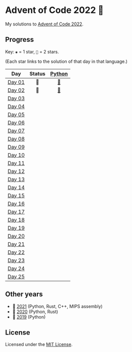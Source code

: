 # Advent of Code 2022 🎄

My solutions to [Advent of Code 2022](https://adventofcode.com/2022).

## Progress

Key: `✱` = 1 star, `🌟` = 2 stars.

(Each star links to the solution of that day in that language.)

| Day           | Status | [Python](python) |
| ------------- | :----: | :--------------: |
| [Day 01][d01] |   🌟   |    [🌟][py01]    |
| [Day 02][d02] |   🌟   |    [🌟][py02]    |
| [Day 03][d03] |        |                  |
| [Day 04][d04] |        |                  |
| [Day 05][d05] |        |                  |
| [Day 06][d06] |        |                  |
| [Day 07][d07] |        |                  |
| [Day 08][d08] |        |                  |
| [Day 09][d09] |        |                  |
| [Day 10][d10] |        |                  |
| [Day 11][d11] |        |                  |
| [Day 12][d12] |        |                  |
| [Day 13][d13] |        |                  |
| [Day 14][d14] |        |                  |
| [Day 15][d15] |        |                  |
| [Day 16][d16] |        |                  |
| [Day 17][d17] |        |                  |
| [Day 18][d18] |        |                  |
| [Day 19][d19] |        |                  |
| [Day 20][d20] |        |                  |
| [Day 21][d21] |        |                  |
| [Day 22][d22] |        |                  |
| [Day 23][d23] |        |                  |
| [Day 24][d24] |        |                  |
| [Day 25][d25] |        |                  |

## Other years

- 🎄 [2021](https://github.com/jonatcln/advent-of-code-2021) (Python, Rust, C++, MIPS assembly)
- 🎄 [2020](https://github.com/jonatcln/advent-of-code-2020) (Python, Rust)
- 🎄 [2019](https://github.com/jonatcln/advent-of-code-2019) (Python)

## License

Licensed under the [MIT License](LICENSE).

<!-- Puzzles -->

[d01]: https://adventofcode.com/2022/day/1
[d02]: https://adventofcode.com/2022/day/2
[d03]: https://adventofcode.com/2022/day/3
[d04]: https://adventofcode.com/2022/day/4
[d05]: https://adventofcode.com/2022/day/5
[d06]: https://adventofcode.com/2022/day/6
[d07]: https://adventofcode.com/2022/day/7
[d08]: https://adventofcode.com/2022/day/8
[d09]: https://adventofcode.com/2022/day/9
[d10]: https://adventofcode.com/2022/day/10
[d11]: https://adventofcode.com/2022/day/11
[d12]: https://adventofcode.com/2022/day/12
[d13]: https://adventofcode.com/2022/day/13
[d14]: https://adventofcode.com/2022/day/14
[d15]: https://adventofcode.com/2022/day/15
[d16]: https://adventofcode.com/2022/day/16
[d17]: https://adventofcode.com/2022/day/17
[d18]: https://adventofcode.com/2022/day/18
[d19]: https://adventofcode.com/2022/day/19
[d20]: https://adventofcode.com/2022/day/20
[d21]: https://adventofcode.com/2022/day/21
[d22]: https://adventofcode.com/2022/day/22
[d23]: https://adventofcode.com/2022/day/23
[d24]: https://adventofcode.com/2022/day/24
[d25]: https://adventofcode.com/2022/day/25

<!-- Python solutions -->

[py01]: python/aoc2022/day01
[py02]: python/aoc2022/day02
